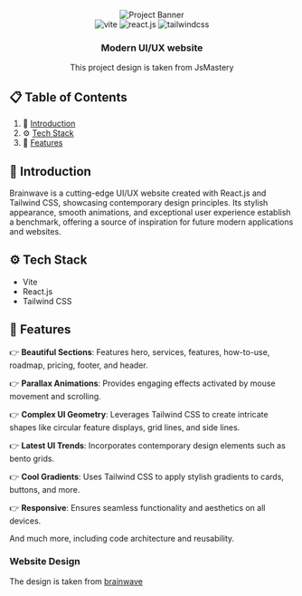 <div align="center">
  <br />
      <img src="https://i.ibb.co/Kqdv8j1/Image-from.png" alt="Project Banner">
  <br />

  <div>
    <img src="https://img.shields.io/badge/-Vite-black?style=for-the-badge&logoColor=white&logo=vite&color=646CFF" alt="vite" />
    <img src="https://img.shields.io/badge/-React_JS-black?style=for-the-badge&logoColor=white&logo=react&color=61DAFB" alt="react.js" />
    <img src="https://img.shields.io/badge/-Tailwind_CSS-black?style=for-the-badge&logoColor=white&logo=tailwindcss&color=06B6D4" alt="tailwindcss" />
  </div>

  <h3 align="center">Modern UI/UX website</h3>

   <div align="center">
     This project design is taken from JsMastery
    </div>
</div>

## 📋 <a name="table">Table of Contents</a>

1. 🤖 [Introduction](#introduction)
2. ⚙️ [Tech Stack](#tech-stack)
3. 🔋 [Features](#features)

## <a name="introduction">🤖 Introduction</a>

Brainwave is a cutting-edge UI/UX website created with React.js and Tailwind CSS, showcasing contemporary design principles. Its stylish appearance, smooth animations, and exceptional user experience establish a benchmark, offering a source of inspiration for future modern applications and websites.

## <a name="tech-stack">⚙️ Tech Stack</a>

- Vite
- React.js
- Tailwind CSS

## <a name="features">🔋 Features</a>

👉 **Beautiful Sections**: Features hero, services, features, how-to-use, roadmap, pricing, footer, and header.

👉 **Parallax Animations**: Provides engaging effects activated by mouse movement and scrolling.

👉 **Complex UI Geometry**: Leverages Tailwind CSS to create intricate shapes like circular feature displays, grid lines, and side lines.

👉 **Latest UI Trends**: Incorporates contemporary design elements such as bento grids.

👉 **Cool Gradients**: Uses Tailwind CSS to apply stylish gradients to cards, buttons, and more.

👉 **Responsive**: Ensures seamless functionality and aesthetics on all devices.

And much more, including code architecture and reusability.

### Website Design

The design is taken from
<a href = "https://ui8.net/ui8/products/brainwave-ai-landing-page-kit?rel=jsm"> brainwave</a>
